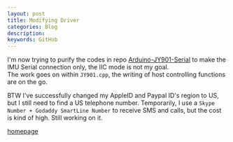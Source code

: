```yaml
---
layout: post
title: Modifying Driver
categories: Blog
description: 
keywords: GitHub
---
```


I'm now trying to purify the codes in repo [Arduino-JY901-Serial](https://github.com/tic-toc-developer/Arduino-JY901-Serial) to make the IMU Serial connection only, the IIC mode is not my goal.  
The work goes on within ```JY901.cpp```, the writing of host controlling functions are on the go.  

BTW I've successfully changed my AppleID and Paypal ID's region to US, but I still need to find a US telephone number. Temporarily, I use a ```Skype Number + Godaddy SmartLine Number``` to receive SMS and calls, but the cost is kind of high. Still working on it.

[homepage](/)
